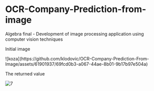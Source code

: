 # OCR-Company-Prediction-from-image
 Algebra final - Development of image processing application using computer vision techniques

 <p>Initial image</p>
![koza](https://github.com/klodovic/OCR-Company-Prediction-From-Image/assets/61901937/69fcd0b3-a067-44ae-8b01-9b17b97e504a)

</br>
<p>The returned value</p>

![7](https://github.com/klodovic/OCR-Company-Prediction-From-Image/assets/61901937/5317f186-0493-4234-82df-ed31a5792310)
